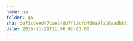 ```yaml
---
name: qa
folder: qa
sha: de73cdeed47cae248b7f12cfd460a9fa16aadb83
date: 2016-11-21T11:46:02-03:00
---
```

